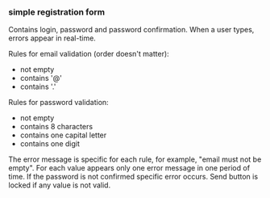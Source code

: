 <h3>simple registration form</h3>

<p>Contains login, password and password confirmation.
When a user types, errors appear in real-time.</p>
<p>Rules for email validation (order doesn't matter):
<ul>
  <li> not empty </li>
  <li> contains '@' </li>
  <li> contains '.' </li>
</ul>
</p>
<p> Rules for password validation: 
<ul>
  <li> not empty </li> 
  <li> contains 8 characters </li> 
  <li> contains one capital letter </l>
  <li> contains one digit </li>
</ul>
</p>
The error message is specific for each rule, for example,  "email must not be empty". For each value appears only one error message in one period of time. If the password is not confirmed specific error occurs.
Send button is locked if any value is not valid.
